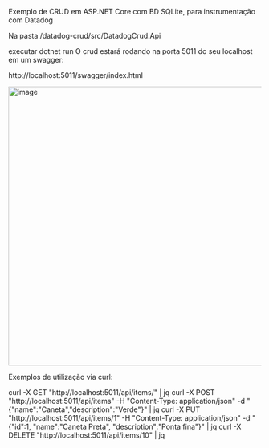 Exemplo de CRUD em ASP.NET Core com BD SQLite, para instrumentação com Datadog

Na pasta 
/datadog-crud/src/DatadogCrud.Api

executar 
dotnet run 
O crud estará rodando na porta 5011 do seu localhost em um swagger:

http://localhost:5011/swagger/index.html

<img width="1215" height="556" alt="image" src="https://github.com/user-attachments/assets/1f6e3039-6d2c-47e3-ad5f-ab6d05f72d94" />


Exemplos de utilização via curl:

curl -X GET "http://localhost:5011/api/items/" | jq
curl -X POST "http://localhost:5011/api/items" -H "Content-Type: application/json" -d "{\"name\":\"Caneta\",\"description\":\"Verde\"}" | jq
curl -X PUT "http://localhost:5011/api/items/1" -H "Content-Type: application/json" -d "{\"id\":1, \"name\":\"Caneta Preta\", \"description\":\"Ponta fina\"}" | jq
curl -X DELETE "http://localhost:5011/api/items/10" | jq
